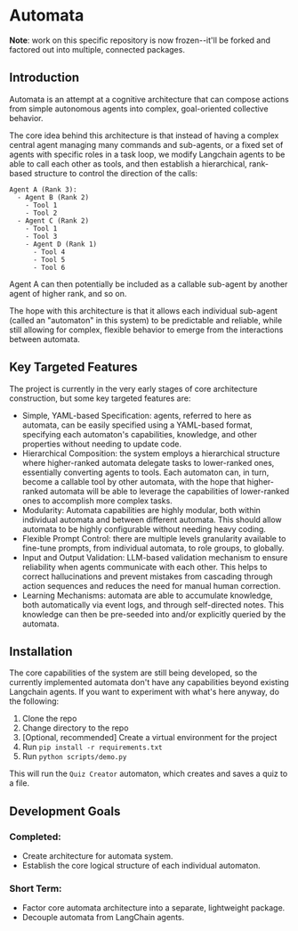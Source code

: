 # Automata

**Note**: work on this specific repository is now frozen--it'll be forked and factored out into multiple, connected packages.

## Introduction
Automata is an attempt at a cognitive architecture that can compose actions from simple autonomous agents into complex, goal-oriented collective behavior.

The core idea behind this architecture is that instead of having a complex central agent managing many commands and sub-agents, or a fixed set of agents with specific roles in a task loop, we modify Langchain agents to be able to call each other as tools, and then establish a hierarchical, rank-based structure to control the direction of the calls:
```
Agent A (Rank 3):
  - Agent B (Rank 2)
    - Tool 1
    - Tool 2
  - Agent C (Rank 2)
    - Tool 1
    - Tool 3
    - Agent D (Rank 1)
      - Tool 4
      - Tool 5
      - Tool 6
```
Agent A can then potentially be included as a callable sub-agent by another agent of higher rank, and so on.

The hope with this architecture is that it allows each individual sub-agent (called an "automaton" in this system) to be predictable and reliable, while still allowing for complex, flexible behavior to emerge from the interactions between automata.

## Key Targeted Features
The project is currently in the very early stages of core architecture construction, but some key targeted features are:
- Simple, YAML-based Specification: agents, referred to here as automata, can be easily specified using a YAML-based format, specifying each automaton's capabilities, knowledge, and other properties without needing to update code.
- Hierarchical Composition: the system employs a hierarchical structure where higher-ranked automata delegate tasks to lower-ranked ones, essentially converting agents to tools. Each automaton can, in turn, become a callable tool by other automata, with the hope that higher-ranked automata will be able to leverage the capabilities of lower-ranked ones to accomplish more complex tasks.
- Modularity: Automata capabilities are highly modular, both within individual automata and between different automata. This should allow automata to be highly configurable without needing heavy coding.
- Flexible Prompt Control: there are multiple levels granularity available to fine-tune prompts, from individual automata, to role groups, to globally.
- Input and Output Validation: LLM-based validation mechanism to ensure reliability when agents communicate with each other. This helps to correct hallucinations and prevent mistakes from cascading through action sequences and reduces the need for manual human correction.
- Learning Mechanisms: automata are able to accumulate knowledge, both automatically via event logs, and through self-directed notes. This knowledge can then be pre-seeded into and/or explicitly queried by the automata.

## Installation
The core capabilities of the system are still being developed, so the currently implemented automata don't have any capabilities beyond existing Langchain agents. If you want to experiment with what's here anyway, do the following:
1. Clone the repo
2. Change directory to the repo
3. [Optional, recommended] Create a virtual environment for the project
4. Run `pip install -r requirements.txt`
5. Run `python scripts/demo.py`

This will run the `Quiz Creator` automaton, which creates and saves a quiz to a file.

## Development Goals

### Completed:
- Create architecture for automata system.
- Establish the core logical structure of each individual automaton.

### Short Term:
- Factor core automata architecture into a separate, lightweight package.
- Decouple automata from LangChain agents.

